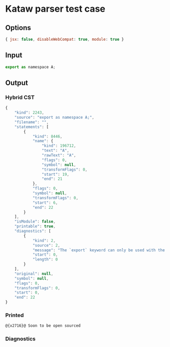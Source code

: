 # Kataw parser test case

## Options

`````js
{ jsx: false, disableWebCompat: true, module: true }
`````

## Input

`````js
export as namespace A;
`````

## Output

### Hybrid CST

```javascript
{
    "kind": 2243,
    "source": "export as namespace A;",
    "filename": "",
    "statements": [
        {
            "kind": 8446,
            "name": {
                "kind": 196712,
                "text": "A",
                "rawText": "A",
                "flags": 0,
                "symbol": null,
                "transformFlags": 0,
                "start": 19,
                "end": 21
            },
            "flags": 0,
            "symbol": null,
            "transformFlags": 0,
            "start": 6,
            "end": 22
        }
    ],
    "isModule": false,
    "printable": true,
    "diagnostics": [
        {
            "kind": 2,
            "source": 2,
            "message": "The `export` keyword can only be used with the module goal",
            "start": 0,
            "length": 0
        }
    ],
    "original": null,
    "symbol": null,
    "flags": 0,
    "transformFlags": 0,
    "start": 0,
    "end": 22
}
```

### Printed

```javascript
@{x2716}@ Soon to be open sourced
```

### Diagnostics

```javascript

```

